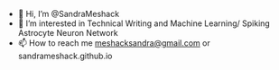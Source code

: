 - 👋 Hi, I’m @SandraMeshack
- 👀 I’m interested in Technical Writing and Machine Learning/ Spiking Astrocyte Neuron Network
- 📫 How to reach me meshacksandra@gmail.com or sandrameshack.github.io

<!---
SandraMeshack/SandraMeshack is a ✨ special ✨ repository because its `README.md` (this file) appears on your GitHub profile.
You can click the Preview link to take a look at your changes.
--->
